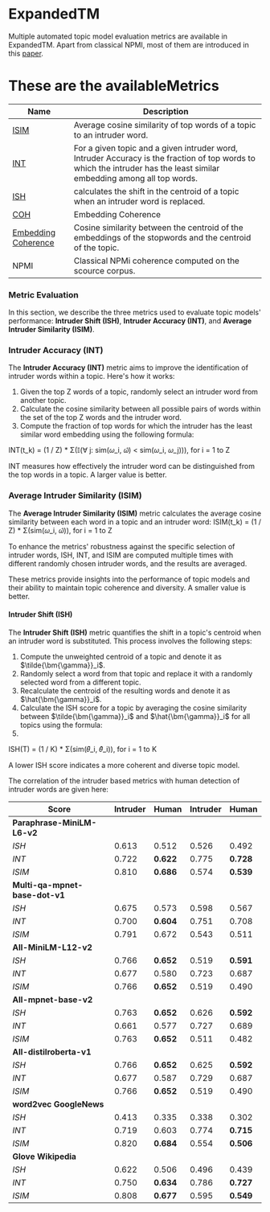 # ExpandedTM
Multiple automated topic model evaluation metrics are available in ExpandedTM.
Apart from classical NPMI, most of them are introduced in this [paper](https://direct.mit.edu/coli/article/doi/10.1162/coli_a_00506/118990/Topics-in-the-Haystack-Enhancing-Topic-Quality?searchresult=1). 


These are the availableMetrics
=================

| **Name**                                                                                                                                                 | **Description**                                                                                                                                                        |
| -------------------------------------------------------------------------------------------------------------------------------------------------------- | ---------------------------------------------------------------------------------------------------------------------------------------------------------------------- |
| [ISIM](https://direct.mit.edu/coli/article/doi/10.1162/coli_a_00506/118990/Topics-in-the-Haystack-Enhancing-Topic-Quality?searchresult=1)                | Average cosine similarity of top words of a topic to an intruder word.                                                                                                 |
| [INT](https://direct.mit.edu/coli/article/doi/10.1162/coli_a_00506/118990/Topics-in-the-Haystack-Enhancing-Topic-Quality?searchresult=1)                 | For a given topic and a given intruder word, Intruder Accuracy is the fraction of top words to which the intruder has the least similar embedding among all top words. |
| [ISH](https://direct.mit.edu/coli/article/doi/10.1162/coli_a_00506/118990/Topics-in-the-Haystack-Enhancing-Topic-Quality?searchresult=1)                 | calculates the shift in the centroid of a topic when an intruder word is replaced.                                                                                     |
| [COH](https://direct.mit.edu/coli/article/doi/10.1162/coli_a_00506/118990/Topics-in-the-Haystack-Enhancing-Topic-Quality?searchresult=1)                 | Embedding Coherence                                                                                                                                                    |
| [Embedding Coherence](https://direct.mit.edu/coli/article/doi/10.1162/coli_a_00506/118990/Topics-in-the-Haystack-Enhancing-Topic-Quality?searchresult=1) | Cosine similarity between the centroid of the embeddings of the stopwords and the centroid of the topic.                                                               |
| NPMI                                                                                                                                                     | Classical NPMi coherence computed on the scource corpus.                                                                                                               |


### Metric Evaluation

In this section, we describe the three metrics used to evaluate topic models' performance: **Intruder Shift (ISH)**, **Intruder Accuracy (INT)**, and **Average Intruder Similarity (ISIM)**.



### Intruder Accuracy (INT)

The **Intruder Accuracy (INT)** metric aims to improve the identification of intruder words within a topic. Here's how it works:

1. Given the top Z words of a topic, randomly select an intruder word from another topic.
2. Calculate the cosine similarity between all possible pairs of words within the set of the top Z words and the intruder word.
3. Compute the fraction of top words for which the intruder has the least similar word embedding using the following formula:
 
INT(t_k) = (1 / Z) * Σ(𝕀(∀ j: sim(𝜔_i, 𝜔̂) < sim(𝜔_i, 𝜔_j))), for i = 1 to Z


INT measures how effectively the intruder word can be distinguished from the top words in a topic. A larger value is better.

### Average Intruder Similarity (ISIM)

The **Average Intruder Similarity (ISIM)** metric calculates the average cosine similarity between each word in a topic and an intruder word:
ISIM(t_k) = (1 / Z) * Σ(sim(𝜔_i, 𝜔̂)), for i = 1 to Z

To enhance the metrics' robustness against the specific selection of intruder words, ISH, INT, and ISIM are computed multiple times with different randomly chosen intruder words, and the results are averaged.

These metrics provide insights into the performance of topic models and their ability to maintain topic coherence and diversity. A smaller value is better.

#### Intruder Shift (ISH)

The **Intruder Shift (ISH)** metric quantifies the shift in a topic's centroid when an intruder word is substituted. This process involves the following steps:

1. Compute the unweighted centroid of a topic and denote it as $\tilde{\bm{\gamma}}_i$.
2. Randomly select a word from that topic and replace it with a randomly selected word from a different topic.
3. Recalculate the centroid of the resulting words and denote it as $\hat{\bm{\gamma}}_i$.
4. Calculate the ISH score for a topic by averaging the cosine similarity between $\tilde{\bm{\gamma}}_i$ and $\hat{\bm{\gamma}}_i$ for all topics using the formula:
5. 
ISH(T) = (1 / K) * Σ(sim(𝜃̃_i, 𝜃̂_i)), for i = 1 to K

A lower ISH score indicates a more coherent and diverse topic model.



The correlation of the intruder based metrics with human detection of intruder words are given here:

| Score                          | Intruder | **Human** | Intruder | **Human** |
| ------------------------------ | -------- | --------- | -------- | --------- |
| **Paraphrase-MiniLM-L6-v2**    |          |           |          |           |
| $ISH$                          | 0.613    | 0.512     | 0.526    | 0.492     |
| $INT$                          | 0.722    | **0.622** | 0.775    | **0.728** |
| $ISIM$                         | 0.810    | **0.686** | 0.574    | **0.539** |
| **Multi-qa-mpnet-base-dot-v1** |          |           |          |           |
| $ISH$                          | 0.675    | 0.573     | 0.598    | 0.567     |
| $INT$                          | 0.700    | **0.604** | 0.751    | 0.708     |
| $ISIM$                         | 0.791    | 0.672     | 0.543    | 0.511     |
| **All-MiniLM-L12-v2**          |          |           |          |           |
| $ISH$                          | 0.766    | **0.652** | 0.519    | **0.591** |
| $INT$                          | 0.677    | 0.580     | 0.723    | 0.687     |
| $ISIM$                         | 0.766    | **0.652** | 0.519    | 0.490     |
| **All-mpnet-base-v2**          |          |           |          |           |
| $ISH$                          | 0.763    | **0.652** | 0.626    | **0.592** |
| $INT$                          | 0.661    | 0.577     | 0.727    | 0.689     |
| $ISIM$                         | 0.763    | **0.652** | 0.511    | 0.482     |
| **All-distilroberta-v1**       |          |           |          |           |
| $ISH$                          | 0.766    | **0.652** | 0.625    | **0.592** |
| $INT$                          | 0.677    | 0.587     | 0.729    | 0.687     |
| $ISIM$                         | 0.766    | **0.652** | 0.519    | 0.490     |
| **word2vec GoogleNews**        |          |           |          |           |
| $ISH$                          | 0.413    | 0.335     | 0.338    | 0.302     |
| $INT$                          | 0.719    | 0.603     | 0.774    | **0.715** |
| $ISIM$                         | 0.820    | **0.684** | 0.554    | **0.506** |
| **Glove Wikipedia**            |          |           |          |           |
| $ISH$                          | 0.622    | 0.506     | 0.496    | 0.439     |
| $INT$                          | 0.750    | **0.634** | 0.786    | **0.727** |
| $ISIM$                         | 0.808    | **0.677** | 0.595    | **0.549** |


